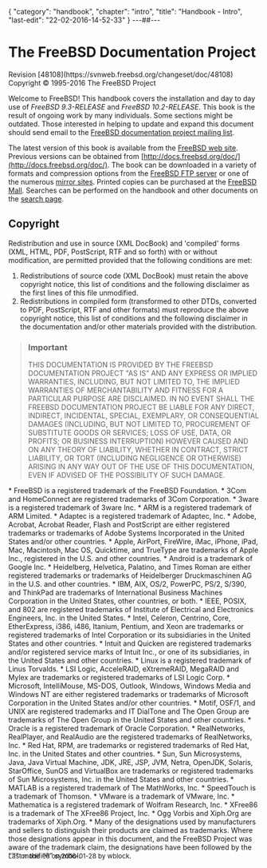 {
	"category": "handbook",
	"chapter": "intro",
	"title": "Handbook - Intro",
	"last-edit": "22-02-2016-14-52-33"
}
---##---
# The FreeBSD Documentation Project

<div class="intro" markdown="1">
Revision [48108](https://svnweb.freebsd.org/changeset/doc/48108)
Copyright © 1995-2016 The FreeBSD Project

Welcome to FreeBSD! This handbook covers the installation and day to day use of *FreeBSD 9.3-RELEASE* and *FreeBSD 10.2-RELEASE*. This book is the result of ongoing work by many individuals. Some sections might be outdated. Those interested in helping to update and expand this document should send email to the [FreeBSD documentation project mailing list](http://lists.freebsd.org/mailman/listinfo/freebsd-doc).

The latest version of this book is available from the [FreeBSD web site](http://www.freebsd.org/). Previous versions can be obtained from [http://docs.freebsd.org/doc/](http://docs.freebsd.org/doc/). The book can be downloaded in a variety of formats and compression options from the [FreeBSD FTP server](ftp://ftp.freebsd.org/pub/FreeBSD/doc/) or one of the numerous [mirror sites](https://www.freebsd.org/doc/handbook/book.html#mirrors-ftp). Printed copies can be purchased at the [FreeBSD Mall](http://www.freebsdmall.com/). Searches can be performed on the handbook and other documents on the [search page](https://www.freebsd.org/search/index.html).
</div>

## Copyright
Redistribution and use in source (XML DocBook) and 'compiled' forms (XML, HTML, PDF, PostScript, RTF and so forth) with or without modification, are permitted provided that the following conditions are met:

1. Redistributions of source code (XML DocBook) must retain the above copyright notice, this list of conditions and the following disclaimer as the first lines of this file unmodified.
2. Redistributions in compiled form (transformed to other DTDs, converted to PDF, PostScript, RTF and other formats) must reproduce the above copyright notice, this list of conditions and the following disclaimer in the documentation and/or other materials provided with the distribution.


> ### Important
> THIS DOCUMENTATION IS PROVIDED BY THE FREEBSD DOCUMENTATION PROJECT "AS IS" AND ANY EXPRESS OR IMPLIED WARRANTIES, INCLUDING, BUT NOT LIMITED TO, THE IMPLIED WARRANTIES OF MERCHANTABILITY AND FITNESS FOR A PARTICULAR PURPOSE ARE DISCLAIMED. IN NO EVENT SHALL THE FREEBSD DOCUMENTATION PROJECT BE LIABLE FOR ANY DIRECT, INDIRECT, INCIDENTAL, SPECIAL, EXEMPLARY, OR CONSEQUENTIAL DAMAGES (INCLUDING, BUT NOT LIMITED TO, PROCUREMENT OF SUBSTITUTE GOODS OR SERVICES; LOSS OF USE, DATA, OR PROFITS; OR BUSINESS INTERRUPTION) HOWEVER CAUSED AND ON ANY THEORY OF LIABILITY, WHETHER IN CONTRACT, STRICT LIABILITY, OR TORT (INCLUDING NEGLIGENCE OR OTHERWISE) ARISING IN ANY WAY OUT OF THE USE OF THIS DOCUMENTATION, EVEN IF ADVISED OF THE POSSIBILITY OF SUCH DAMAGE.

<div class="disclaimer" markdown="1">
* FreeBSD is a registered trademark of the FreeBSD Foundation.
* 3Com and HomeConnect are registered trademarks of 3Com Corporation.
* 3ware is a registered trademark of 3ware Inc.
* ARM is a registered trademark of ARM Limited.
* Adaptec is a registered trademark of Adaptec, Inc.
* Adobe, Acrobat, Acrobat Reader, Flash and PostScript are either registered trademarks or trademarks of Adobe Systems Incorporated in the United States and/or other countries.
* Apple, AirPort, FireWire, iMac, iPhone, iPad, Mac, Macintosh, Mac OS, Quicktime, and TrueType are trademarks of Apple Inc., registered in the U.S. and other countries.
* Android is a trademark of Google Inc.
* Heidelberg, Helvetica, Palatino, and Times Roman are either registered trademarks or trademarks of Heidelberger Druckmaschinen AG in the U.S. and other countries.
* IBM, AIX, OS/2, PowerPC, PS/2, S/390, and ThinkPad are trademarks of International Business Machines Corporation in the United States, other countries, or both.
* IEEE, POSIX, and 802 are registered trademarks of Institute of Electrical and Electronics Engineers, Inc. in the United States.
* Intel, Celeron, Centrino, Core, EtherExpress, i386, i486, Itanium, Pentium, and Xeon are trademarks or registered trademarks of Intel Corporation or its subsidiaries in the United States and other countries.
* Intuit and Quicken are registered trademarks and/or registered service marks of Intuit Inc., or one of its subsidiaries, in the United States and other countries.
* Linux is a registered trademark of Linus Torvalds.
* LSI Logic, AcceleRAID, eXtremeRAID, MegaRAID and Mylex are trademarks or registered trademarks of LSI Logic Corp.
* Microsoft, IntelliMouse, MS-DOS, Outlook, Windows, Windows Media and Windows NT are either registered trademarks or trademarks of Microsoft Corporation in the United States and/or other countries.
* Motif, OSF/1, and UNIX are registered trademarks and IT DialTone and The Open Group are trademarks of The Open Group in the United States and other countries.
* Oracle is a registered trademark of Oracle Corporation.
* RealNetworks, RealPlayer, and RealAudio are the registered trademarks of RealNetworks, Inc.
* Red Hat, RPM, are trademarks or registered trademarks of Red Hat, Inc. in the United States and other countries.
* Sun, Sun Microsystems, Java, Java Virtual Machine, JDK, JRE, JSP, JVM, Netra, OpenJDK, Solaris, StarOffice, SunOS and VirtualBox are trademarks or registered trademarks of Sun Microsystems, Inc. in the United States and other countries.
* MATLAB is a registered trademark of The MathWorks, Inc.
* SpeedTouch is a trademark of Thomson.
* VMware is a trademark of VMware, Inc.
* Mathematica is a registered trademark of Wolfram Research, Inc.
* XFree86 is a trademark of The XFree86 Project, Inc.
* Ogg Vorbis and Xiph.Org are trademarks of Xiph.Org.
* Many of the designations used by manufacturers and sellers to distinguish their products are claimed as trademarks. Where those designations appear in this document, and the FreeBSD Project was aware of the trademark claim, the designations have been followed by the “™” or the “®” symbol.
</div>

<div style="position: relative;top: -16px;font-size: .8125rem;">
Last modified on 2016-01-28 by wblock.
</div>